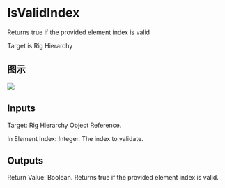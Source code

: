 # IsValidIndex

Returns true if the provided element index is valid

Target is Rig Hierarchy

## 图示

![]($-20221218-21194568.png)

## Inputs

Target: Rig Hierarchy Object Reference.

In Element Index: Integer. The index to validate.  

## Outputs

Return Value: Boolean. Returns true if the provided element index is valid.

